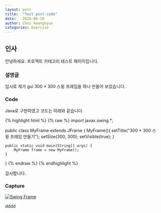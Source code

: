 ```yaml
---
layout: post
title:  "Test post-code"
date:   2020-08-10
author: Choi kwanghyun
categories: Exercise
---
```

##  인사
안녕하세요. 프로젝트 카테고리 테스트 페이지입니다.


###  설명글

임시로 제가 gui 300 * 300 스윙 프레임을 하나 만들어 보았습니다.

###  Code

Java로 구현하였고 코드는 아래와 같습니다.

{% highlight html %}
{% raw %}
import javax.swing.*;

public class MyFrame extends JFrame {
	MyFrame(){
		setTitle("300 * 300 스윙 프레임 만들기");
		setSize(300, 300);
		setVisible(true);
	}
	
	public static void main(String[] args) {
		MyFrame frame = new MyFrame();
	}
}
{% endraw %}
{% endhighlight %}

감사합니다.

###  Capture

<a href="Choi-kwang-hyun.github.io/assets/gui_result11.jpg" data-lightbox="falcon9-large" data-title="Check out the Falcon 9 from SpaceX">
  <img src="Choi-kwang-hyun.github.io/assets/gui_result11.jpg"  title="Swing Frame">
</a>

dddd